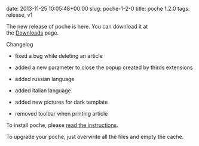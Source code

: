 date: 2013-11-25 10:05:48+00:00
slug: poche-1-2-0
title: poche 1.2.0
tags: release, v1

The new release of poche is here. You can download it at the [Downloads](http://inthepoche.com/download) page.

Changelog



	
  * fixed a bug while deleting an article

	
  * added a new parameter to close the popup created by thirds extensions

	
  * added russian language

	
  * added italian language

	
  * added new pictures for dark template

	
  * removed toolbar when printing article


To install poche, please [read the instructions](http://doc.inthepoche.com/doku.php?id=users:begin:install).

To upgrade your poche, just overwrite all the files and empty the cache.

